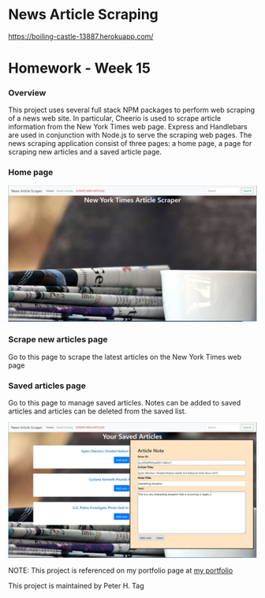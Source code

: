 # News Article Scraping
https://boiling-castle-13887.herokuapp.com/

# Homework - Week 15


### Overview
This project uses several full stack NPM packages to perform web scraping of a news web site. In particular, Cheerio is used to scrape article information from the New York Times web page. Express and Handlebars are used in conjunction with Node.js to serve the scraping web pages. The news scraping application consist of three pages: a home page, a page for scraping new articles and a saved article page.


### Home page

![Login page Screenshot](/public/assets/images/new-york-times-article-scraper-screenshot.jpg)

### Scrape new articles page
Go to this page to scrape the latest articles on the New York Times web page

### Saved articles page

Go to this page to manage saved articles. Notes can be added to saved articles and articles can be deleted from the saved list.

![Login page Screenshot](/public/assets/images/new-york-times-article-add-note-screenshot.jpg)


NOTE: This project is referenced on my portfolio page at [my portfolio](https://phtag.github.io/Updated-portfolio/)


This project is maintained by Peter H. Tag
